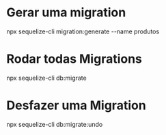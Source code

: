 # Gerar uma migration
npx sequelize-cli migration:generate --name produtos

# Rodar todas Migrations
npx sequelize-cli db:migrate

# Desfazer uma Migration
npx sequelize-cli db:migrate:undo
